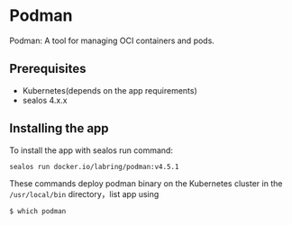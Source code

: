 # Podman

Podman: A tool for managing OCI containers and pods.

## Prerequisites

- Kubernetes(depends on the app requirements)
- sealos 4.x.x

## Installing the app

To install the app with sealos run  command:

```bash
sealos run docker.io/labring/podman:v4.5.1
```

These commands deploy podman binary on the Kubernetes cluster in the `/usr/local/bin` directory，list app using

```bash
$ which podman
```

